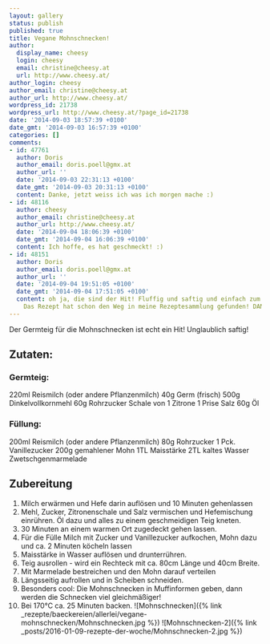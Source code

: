 ```yaml
---
layout: gallery
status: publish
published: true
title: Vegane Mohnschnecken!
author:
  display_name: cheesy
  login: cheesy
  email: christine@cheesy.at
  url: http://www.cheesy.at/
author_login: cheesy
author_email: christine@cheesy.at
author_url: http://www.cheesy.at/
wordpress_id: 21738
wordpress_url: http://www.cheesy.at/?page_id=21738
date: '2014-09-03 18:57:39 +0100'
date_gmt: '2014-09-03 16:57:39 +0100'
categories: []
comments:
- id: 47761
  author: Doris
  author_email: doris.poell@gmx.at
  author_url: ''
  date: '2014-09-03 22:31:13 +0100'
  date_gmt: '2014-09-03 20:31:13 +0100'
  content: Danke, jetzt weiss ich was ich morgen mache :)
- id: 48116
  author: cheesy
  author_email: christine@cheesy.at
  author_url: http://www.cheesy.at/
  date: '2014-09-04 18:06:39 +0100'
  date_gmt: '2014-09-04 16:06:39 +0100'
  content: Ich hoffe, es hat geschmeckt! :)
- id: 48151
  author: Doris
  author_email: doris.poell@gmx.at
  author_url: ''
  date: '2014-09-04 19:51:05 +0100'
  date_gmt: '2014-09-04 17:51:05 +0100'
  content: oh ja, die sind der Hit! Fluffig und saftig und einfach zum Reinbeissen!
    Das Rezept hat schon den Weg in meine Rezeptesammlung gefunden! DANKE! :)
---
```

Der Germteig für die Mohnschnecken ist echt ein Hit! Unglaublich saftig!
## Zutaten:
### Germteig:
220ml Reismilch (oder andere Pflanzenmilch)
40g Germ (frisch)
500g Dinkelvollkornmehl
60g Rohrzucker
Schale von 1 Zitrone
1 Prise Salz
60g Öl
### Füllung:
200ml Reismilch (oder andere Pflanzenmilch)
80g Rohrzucker
1 Pck. Vanillezucker
200g gemahlener Mohn
1TL Maisstärke
2TL kaltes Wasser
Zwetschgenmarmelade
## Zubereitung
1. Milch erwärmen und Hefe darin auflösen und 10 Minuten gehenlassen
2. Mehl, Zucker, Zitronenschale und Salz vermischen und Hefemischung einrühren. Öl dazu und alles zu einem geschmeidigen Teig kneten.
3. 30 Minuten an einem warmen Ort zugedeckt gehen lassen.
4. Für die Fülle Milch mit Zucker und Vanillezucker aufkochen, Mohn dazu und ca. 2 Minuten köcheln lassen
5. Maisstärke in Wasser auflösen und drunterrühren.
6. Teig ausrollen - wird ein Rechteck mit ca. 80cm Länge und 40cm Breite.
7. Mit Marmelade bestreichen und den Mohn darauf verteilen
8. Längsseitig aufrollen und in Scheiben schneiden.
9. Besonders cool: Die Mohnschnecken in Muffinformen geben, dann werden die Schnecken viel gleichmäßiger!
10. Bei 170°C ca. 25 Minuten backen.
![Mohnschnecken]({% link _rezepte/baeckereien/allerlei/vegane-mohnschnecken/Mohnschnecken.jpg %})
![Mohnschnecken-2]({% link _posts/2016-01-09-rezepte-der-woche/Mohnschnecken-2.jpg %})
